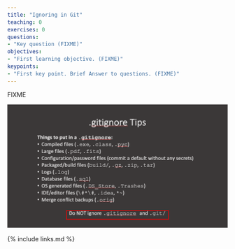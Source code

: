 ```yaml
---
title: "Ignoring in Git"
teaching: 0
exercises: 0
questions:
- "Key question (FIXME)"
objectives:
- "First learning objective. (FIXME)"
keypoints:
- "First key point. Brief Answer to questions. (FIXME)"
---
```

FIXME

![GitFlow 1](../fig/39-gitignore.png)

{% include links.md %}
